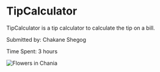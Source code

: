 # TipCalculator

TipCalculator is a tip calculator to calculate the tip on a bill. 

Submitted by: Chakane Shegog

Time Spent: 3 hours

<img src="https://media.giphy.com/media/SA5o7FcFcsmBa7p7kG/200w_d.gif" alt="Flowers in Chania">
